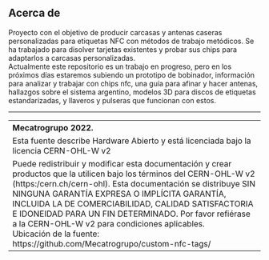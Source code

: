 ## Acerca de
Proyecto con el objetivo de producir carcasas y antenas caseras personalizadas para etiquetas NFC con métodos de trabajo metódicos. Se ha trabajado para disolver tarjetas existentes y probar sus chips para adaptarlos a carcasas personalizadas.<br/>
Actualmente este repositorio es un trabajo en progreso, pero en los próximos días estaremos subiendo un prototipo de bobinador, información para analizar y trabajar con chips nfc, una guía para afinar y hacer antenas, hallazgos sobre el sistema argentino, modelos 3D para discos de etiquetas estandarizadas, y llaveros y pulseras que funcionan con estos.

<hr />
<table border="0px">
<th align="left">
Mecatrogrupo 2022.
</th>
<tr>
<td>
Esta fuente describe Hardware Abierto y está licenciada bajo la licencia 
CERN-OHL-W v2
</td>
</tr>
<tr>
<td>
Puede redistribuir y modificar esta documentación y crear productos
que la utilicen bajo los términos del CERN-OHL-W v2 (https:/cern.ch/cern-ohl).
Esta documentación se distribuye SIN NINGUNA GARANTÍA EXPRESA O IMPLÍCITA
GARANTÍA, INCLUIDA LA DE COMERCIABILIDAD, CALIDAD SATISFACTORIA
E IDONEIDAD PARA UN FIN DETERMINADO. Por favor refiérase a la CERN-OHL-W v2
para condiciones aplicables.<br/>
Ubicación de la fuente: https://github.com/Mecatrogrupo/custom-nfc-tags/
</td>
</tr>
</table>

